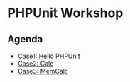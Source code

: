 # PHPUnit Workshop

## Agenda

+ [Case1: Hello PHPUnit](ws1.md)
+ [Case2: Calc](ws2.md)
+ [Case3: MemCalc](ws3.md)
